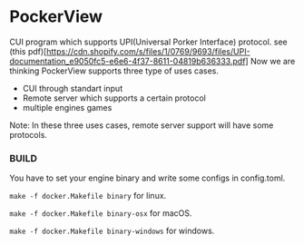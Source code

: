 # PockerView

CUI program which supports UPI(Universal Porker Interface) protocol. see (this pdf)[https://cdn.shopify.com/s/files/1/0769/9693/files/UPI-documentation_e9050fc5-e6e6-4f37-8611-04819b636333.pdf]
Now we are thinking PockerView supports three type of uses cases.
+ CUI through standart input
+ Remote server which supports a certain protocol
+ multiple engines games

Note: In these three uses cases, remote server support will have some protocols.

### BUILD
You have to set your engine binary and write some configs in config.toml.

``make -f docker.Makefile binary`` for linux.

``make -f docker.Makefile binary-osx`` for macOS.

``make -f docker.Makefile binary-windows`` for windows.


